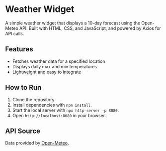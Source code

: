 # Weather Widget

A simple weather widget that displays a 10-day forecast using the Open-Meteo API. Built with HTML, CSS, and JavaScript, and powered by Axios for API calls. 

## Features
- Fetches weather data for a specified location
- Displays daily max and min temperatures
- Lightweight and easy to integrate

## How to Run
1. Clone the repository.
2. Install dependencies with `npm install`.
3. Start the local server with `npx http-server -p 8080`.
4. Open `http://localhost:8080` in your browser.

## API Source
Data provided by [Open-Meteo](https://open-meteo.com/).
